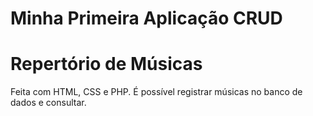 # Minha Primeira Aplicação CRUD
# Repertório de Músicas
Feita com HTML, CSS e PHP.
É possível registrar músicas no banco de dados e consultar.
